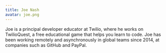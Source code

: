```yaml
---
title: Joe Nash
avatar: joe.png
---
```


Joe is a principal developer educator at Twilio, where he works on TwilioQuest, a free educational game that helps you learn to code. Joe has been working remotely and asynchronously in global teams  since 2014, at companies such as GitHub and PayPal.
